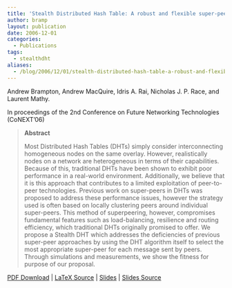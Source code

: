 ```yaml
---
title: 'Stealth Distributed Hash Table: A robust and flexible super-peered DHT'
author: bramp
layout: publication
date: 2006-12-01
categories:
  - Publications
tags:
  - stealthdht
aliases:
  - /blog/2006/12/01/stealth-distributed-hash-table-a-robust-and-flexible-super-peered-dht/
---
```

Andrew Brampton, Andrew MacQuire, Idris A. Rai, Nicholas J. P. Race, and Laurent Mathy.

In proceedings of the 2nd Conference on Future Networking Technologies (CoNEXT&#8217;06)

> **Abstract**
> 
> Most Distributed Hash Tables (DHTs) simply consider interconnecting homogeneous nodes on the same overlay. However, realistically nodes on a network are heterogeneous in terms of their capabilities. Because of this, traditional DHTs have been shown to exhibit poor performance in a real-world environment. Additionally, we believe that it is this approach that contributes to a limited exploitation of peer-to-peer technologies. Previous work on super-peers in DHTs was proposed to address these performance issues, however the strategy used is often based on locally clustering peers around individual super-peers. This method of superpeering, however, compromises fundamental features such as load-balancing, resilience and routing efficiency, which traditional DHTs originally promised to offer. We propose a Stealth DHT which addresses the deficiencies of previous super-peer approaches by using the DHT algorithm itself to select the most appropriate super-peer for each message sent by peers. Through simulations and measurements, we show the fitness for purpose of our proposal.

[PDF Download][1] | [LaTeX Source][2] | [Slides][3] | [Slides Source][4]

 [1]: https://github.com/bramp/publication/raw/master/stealth-dht/CoNEXT-2006/conext.pdf
 [2]: https://github.com/bramp/publication/tree/master/stealth-dht/CoNEXT-2006
 [3]: https://github.com/bramp/publication/blob/master/stealth-dht/CoNEXT-2006-slides/slides.ppt
 [4]: https://github.com/bramp/publication/tree/master/stealth-dht/CoNEXT-2006-slides
 
